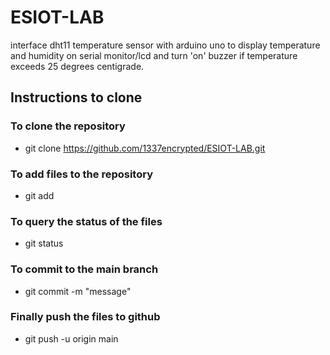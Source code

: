 # ESIOT-LAB
interface dht11 temperature sensor with arduino uno to display temperature and humidity on serial monitor/lcd and turn 'on' buzzer if temperature exceeds 25 degrees centigrade.

## Instructions to clone

### To clone the repository

- git clone https://github.com/1337encrypted/ESIOT-LAB.git

### To add files to the repository

- git add <filename>

### To query the status of the files

- git status

### To commit to the main branch

- git commit -m "message"

### Finally push the files to github

- git push -u origin main


